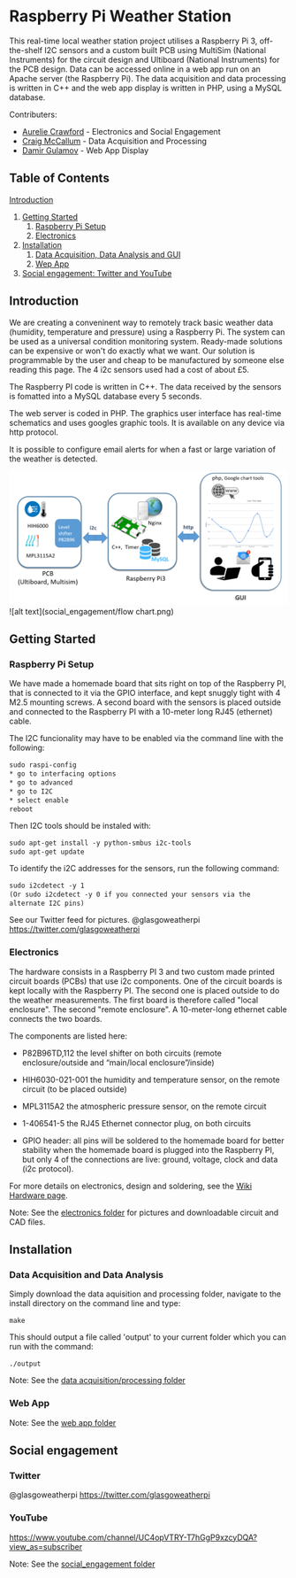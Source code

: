 # Raspberry Pi Weather Station

This real-time local weather station project utilises a Raspberry Pi 3, off-the-shelf I2C sensors and a custom built PCB using MultiSim (National Instruments) for the circuit design and Ultiboard (National Instruments) for the PCB design. Data can be accessed online in a web app run on an Apache server (the Raspberry Pi). The data acquisition and data processing is written in C++ and the web app display is written in PHP, using a MySQL database.

Contributers:
* [Aurelie Crawford](https://github.com/acra6488/) - Electronics and Social Engagement
* [Craig McCallum](https://github.com/craigmccallum/) - Data Acquisition and Processing
* [Damir Gulamov](https://github.com/damir2020/) - Web App Display



## Table of Contents
[Introduction](#intro)
1. [Getting Started](#start)
   1. [Raspberry Pi Setup](#raspi)
   2. [Electronics](#electro)
2. [Installation](#install)
   1. [Data Acquisition, Data Analysis and GUI](#data)
   2. [Wep App](#web)
3. [Social engagement: Twitter and YouTube](#social)

## Introduction <a name="intro"></a>

We are creating a conveninent way to remotely track basic weather data (humidity, temperature and pressure) using a Raspberry Pi. The system can be used as a universal condition monitoring system. Ready-made solutions can be expensive or won't do exactly what we want. 
Our solution is programmable by the user and cheap to be manufactured by someone else reading this page. The 4 i2c sensors used had a cost of about £5.

The Raspberry PI code is written in C++. The data received by the sensors is fomatted into a MySQL database every 5 seconds. 

The web server is coded in PHP. The graphics user interface has real-time schematics and uses googles graphic tools. It is available on any device via http protocol. 

It is possible to configure email alerts for when a fast or large variation of the weather is detected.

![alt text](social_engagement/project-schematic.PNG)
![alt text](social_engagement/flow chart.png)

## Getting Started <a name="start"></a>
### Raspberry Pi Setup <a name="raspi"></a>

We have made a homemade board that sits right on top of the Raspberry PI, that is connected to it via the GPIO interface, and kept snuggly tight with 4 M2.5 mounting screws. A second board with the sensors is placed outside and connected to the Raspberry PI with a 10-meter long RJ45 (ethernet) cable.

The I2C funcionality may have to be enabled via the command line with the following:
```
sudo raspi-config
* go to interfacing options
* go to advanced
* go to I2C
* select enable
reboot
```

Then I2C tools should be instaled with:
```
sudo apt-get install -y python-smbus i2c-tools
sudo apt-get update
```

To identify the i2C addresses for the sensors, run the following command:
```
sudo i2cdetect -y 1
(Or sudo i2cdetect -y 0 if you connected your sensors via the alternate I2C pins)
```

See our Twitter feed for pictures.
@glasgoweatherpi
https://twitter.com/glasgoweatherpi

### Electronics <a name="electro"></a>
The hardware consists in a Raspberry PI 3 and two custom made printed circuit boards (PCBs) that use i2c components. One of the circuit boards is kept locally with the Raspberry PI. The second one is placed outside to do the weather measurements. The first board is therefore called "local enclosure". The second "remote enclosure". A 10-meter-long ethernet cable connects the two boards.

The components are listed here:

- P82B96TD,112 the level shifter on both circuits (remote enclosure/outside and “main/local enclosure”/inside)

- HIH6030-021-001 the humidity and temperature sensor, on the remote circuit (to be placed outside)

- MPL3115A2 the atmospheric pressure sensor, on the remote circuit

- 1-406541-5 the RJ45 Ethernet connector plug, on both circuits

- GPIO header: all pins will be soldered to the homemade board for better stability when the homemade board is plugged into the Raspberry PI, but only 4 of the connections are live: ground, voltage, clock and data (i2c protocol).

For more details on electronics, design and soldering, see the [Wiki Hardware page](https://github.com/craigmccallum/weather_station/wiki).

Note: See the [electronics folder](01_electronics) for pictures and downloadable circuit and CAD files.

## Installation <a name="install"></a>
### Data Acquisition and Data Analysis <a name="data"></a>
Simply download the data aquisition and processing folder, navigate to the install directory on the command line and type:
```
make
```

This should output a file called 'output' to your current folder which you can run with the command:
```
./output
```

Note: See the [data acquisition/processing folder](02_data_acquisition_and_processing)


### Web App <a name="web"></a>
Note: See the [web app folder](03_web_app)

## Social engagement <a name="social"></a>
### Twitter
@glasgoweatherpi
https://twitter.com/glasgoweatherpi

### YouTube
https://www.youtube.com/channel/UC4opVTRY-T7hGgP9xzcyDQA?view_as=subscriber

Note: See the [social_engagement folder](social_engagement)
